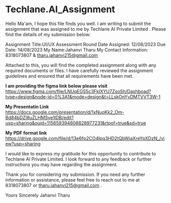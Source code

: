 # Techlane.AI_Assignment

Hello Ma'am,
I hope this file finds you well. I am writing to submit the assignment that was assigned to me by Techlane AI Private Limited . Please find the details of my submission below:

Assignment Title:UI/UX Assessment Round
Date Assigned: 12/08/2023
Due Date: 14/08/2023
My Name:Jahanvi Tharu
My Contact Information: 8318073807 & tharu.jahanvi215@gmail.com

Attached to this, you will find the completed assignment along with any required documents or files. I have carefully reviewed the assignment guidelines and ensured that all requirements have been met.

**I am providing the figma link below please visit**
https://www.figma.com/file/LNUqEGS5c3FkIXYU7ZsoSh/Dashboad?type=design&node-id=0%3A1&mode=design&t=LLskOnYvDMTVVT3W-1

**My Presentatin Link**
https://docs.google.com/presentation/d/1xNuoKk2_Om-Bd84bDZI8uZLHMSye1lDB/edit?usp=sharing&ouid=115659394808828977231&rtpof=true&sd=true

**My PDF format link**
https://drive.google.com/file/d/13e6fp2CO4lpq3HD2tQbWiaXreYpXDzN_/view?usp=sharing

I would like to express my gratitude for this opportunity to contribute to  Techlane AI Private Limited. I look forward to any feedback or further instructions you may have regarding the assignment.

Thank you for considering my submission. If you need any further information or assistance, please feel free to reach out to me at 8318073807 or  tharu.jahanvi215@gmail.com .

Yours Sincerely
Jahanvi Tharu

